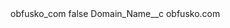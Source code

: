 <?xml version="1.0" encoding="UTF-8"?>
<CustomMetadata xmlns="http://soap.sforce.com/2006/04/metadata" xmlns:xsi="http://www.w3.org/2001/XMLSchema-instance" xmlns:xsd="http://www.w3.org/2001/XMLSchema">
    <label>obfusko_com</label>
    <protected>false</protected>
    <values>
        <field>Domain_Name__c</field>
        <value xsi:type="xsd:string">obfusko.com</value>
    </values>
</CustomMetadata>
